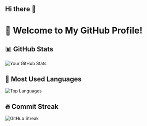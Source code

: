## Hi there 👋
# 👋 Welcome to My GitHub Profile!

## 📊 GitHub Stats
![Your GitHub Stats](https://github-readme-stats.vercel.app/api?username=nguyenphuloc&show_icons=true&theme=radical)

## 🌟 Most Used Languages
![Top Languages](https://github-readme-stats.vercel.app/api/top-langs/?username=nguyenphuloc&layout=compact&theme=radical)

## 🔥 Commit Streak
![GitHub Streak](https://streak-stats.demolab.com?user=nguyenphuloc&theme=radical)

<!--
**nguyenphuloc/nguyenphuloc** is a ✨ _special_ ✨ repository because its `README.md` (this file) appears on your GitHub profile.

Here are some ideas to get you started:

- 🔭 I’m currently working on ...
- 🌱 I’m currently learning ...
- 👯 I’m looking to collaborate on ...
- 🤔 I’m looking for help with ...
- 💬 Ask me about ...
- 📫 How to reach me: ...
- 😄 Pronouns: ...
- ⚡ Fun fact: ...
-->
